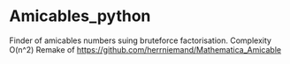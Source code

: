 Amicables_python
================

Finder of amicables numbers suing bruteforce factorisation.
Complexity O(n^2)
Remake of https://github.com/herrniemand/Mathematica_Amicable
